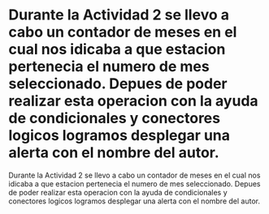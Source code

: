 # Durante la Actividad 2 se llevo a cabo un contador de meses en el cual nos idicaba a que estacion pertenecia el numero de mes seleccionado. Depues de poder realizar esta operacion con la ayuda de condicionales y conectores logicos logramos desplegar una alerta con el nombre del autor.
Durante la Actividad 2 se llevo a cabo un contador de meses en el cual nos idicaba a que estacion pertenecia el numero de mes seleccionado. Depues de poder realizar esta operacion con la ayuda de condicionales y conectores logicos logramos desplegar una alerta con el nombre del autor.
